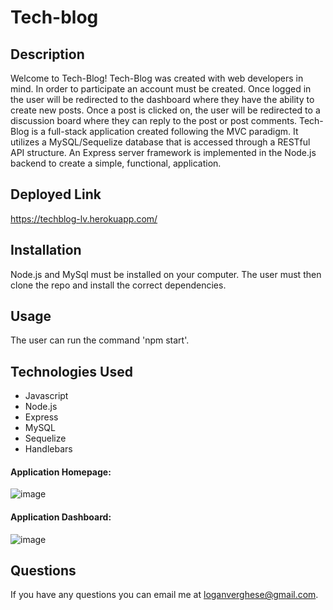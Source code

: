 # Tech-blog


## Description
Welcome to Tech-Blog! Tech-Blog was created with web developers in mind. In order to participate an account must be created. Once logged in the user will be redirected to the dashboard where they have the ability to create new posts. Once a post is clicked on, the user will be redirected to a discussion board where they can reply to the post or post comments. Tech-Blog is a full-stack application created following the MVC paradigm. It utilizes a MySQL/Sequelize database that is accessed through a RESTful API structure. An Express server framework is implemented in the Node.js backend to create a simple, functional, application.

## Deployed Link
https://techblog-lv.herokuapp.com/


## Installation
Node.js and MySql must be installed on your computer. The user must then clone the repo and install the correct dependencies.

## Usage
The user can run the command 'npm start'.

## Technologies Used

* Javascript
* Node.js
* Express
* MySQL
* Sequelize
* Handlebars

#### Application Homepage:
![image](https://user-images.githubusercontent.com/85531188/134569394-89ab099f-2575-46b6-8f0c-c8d2ca9739cb.png)

#### Application Dashboard:
![image](https://user-images.githubusercontent.com/85531188/134569465-87b556de-0971-4435-b871-e5821a5e3b13.png)


 ## Questions
  If you have any questions you can email me at loganverghese@gmail.com.


